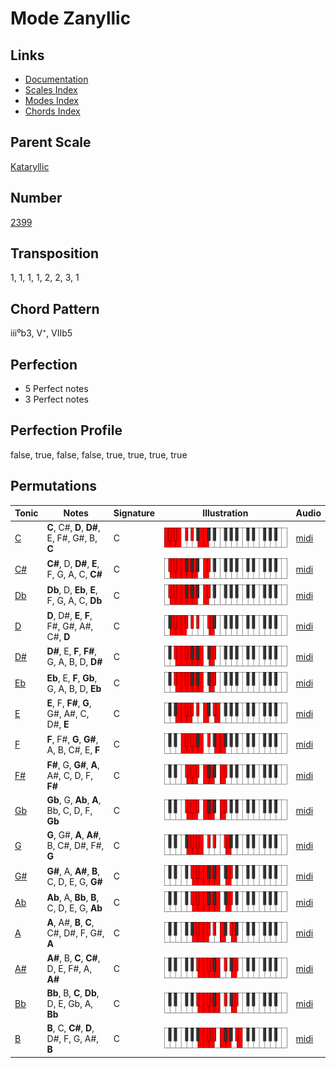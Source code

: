# Mode Zanyllic

## Links

- [Documentation](README.md)
- [Scales Index](Scales.md)
- [Modes Index](Modes.md)
- [Chords Index](Chords.md)

## Parent Scale

[Kataryllic](ScaleKataryllic.md)

## Number

[2399](https://ianring.com/musictheory/scales/2399)

## Transposition

1, 1, 1, 1, 2, 2, 3, 1

## Chord Pattern

iii⁰b3, V⁺, VIIb5

## Perfection

- 5 Perfect notes
- 3 Perfect notes

## Perfection Profile

false, true, false, false, true, true, true, true

## Permutations

| Tonic | Notes | Signature | Illustration | Audio |
|-------|-------|-----------|--------------|-------|
| [C](ModeCNaturalZanyllic.md) | **C**, C#, **D**, **D#**, E, F#, G#, B, **C** | C | ![CNaturalZanyllic](ModeCNaturalZanyllic.png) | [midi](https://github.com/edipermadi/music/blob/main/docs/ModeCNaturalZanyllic.mid?raw=true) |
| [C#](ModeCSharpZanyllic.md) | **C#**, D, **D#**, **E**, F, G, A, C, **C#** | C | ![CSharpZanyllic](ModeCSharpZanyllic.png) | [midi](https://github.com/edipermadi/music/blob/main/docs/ModeCSharpZanyllic.mid?raw=true) |
| [Db](ModeDFlatZanyllic.md) | **Db**, D, **Eb**, **E**, F, G, A, C, **Db** | C | ![DFlatZanyllic](ModeDFlatZanyllic.png) | [midi](https://github.com/edipermadi/music/blob/main/docs/ModeDFlatZanyllic.mid?raw=true) |
| [D](ModeDNaturalZanyllic.md) | **D**, D#, **E**, **F**, F#, G#, A#, C#, **D** | C | ![DNaturalZanyllic](ModeDNaturalZanyllic.png) | [midi](https://github.com/edipermadi/music/blob/main/docs/ModeDNaturalZanyllic.mid?raw=true) |
| [D#](ModeDSharpZanyllic.md) | **D#**, E, **F**, **F#**, G, A, B, D, **D#** | C | ![DSharpZanyllic](ModeDSharpZanyllic.png) | [midi](https://github.com/edipermadi/music/blob/main/docs/ModeDSharpZanyllic.mid?raw=true) |
| [Eb](ModeEFlatZanyllic.md) | **Eb**, E, **F**, **Gb**, G, A, B, D, **Eb** | C | ![EFlatZanyllic](ModeEFlatZanyllic.png) | [midi](https://github.com/edipermadi/music/blob/main/docs/ModeEFlatZanyllic.mid?raw=true) |
| [E](ModeENaturalZanyllic.md) | **E**, F, **F#**, **G**, G#, A#, C, D#, **E** | C | ![ENaturalZanyllic](ModeENaturalZanyllic.png) | [midi](https://github.com/edipermadi/music/blob/main/docs/ModeENaturalZanyllic.mid?raw=true) |
| [F](ModeFNaturalZanyllic.md) | **F**, F#, **G**, **G#**, A, B, C#, E, **F** | C | ![FNaturalZanyllic](ModeFNaturalZanyllic.png) | [midi](https://github.com/edipermadi/music/blob/main/docs/ModeFNaturalZanyllic.mid?raw=true) |
| [F#](ModeFSharpZanyllic.md) | **F#**, G, **G#**, **A**, A#, C, D, F, **F#** | C | ![FSharpZanyllic](ModeFSharpZanyllic.png) | [midi](https://github.com/edipermadi/music/blob/main/docs/ModeFSharpZanyllic.mid?raw=true) |
| [Gb](ModeGFlatZanyllic.md) | **Gb**, G, **Ab**, **A**, Bb, C, D, F, **Gb** | C | ![GFlatZanyllic](ModeGFlatZanyllic.png) | [midi](https://github.com/edipermadi/music/blob/main/docs/ModeGFlatZanyllic.mid?raw=true) |
| [G](ModeGNaturalZanyllic.md) | **G**, G#, **A**, **A#**, B, C#, D#, F#, **G** | C | ![GNaturalZanyllic](ModeGNaturalZanyllic.png) | [midi](https://github.com/edipermadi/music/blob/main/docs/ModeGNaturalZanyllic.mid?raw=true) |
| [G#](ModeGSharpZanyllic.md) | **G#**, A, **A#**, **B**, C, D, E, G, **G#** | C | ![GSharpZanyllic](ModeGSharpZanyllic.png) | [midi](https://github.com/edipermadi/music/blob/main/docs/ModeGSharpZanyllic.mid?raw=true) |
| [Ab](ModeAFlatZanyllic.md) | **Ab**, A, **Bb**, **B**, C, D, E, G, **Ab** | C | ![AFlatZanyllic](ModeAFlatZanyllic.png) | [midi](https://github.com/edipermadi/music/blob/main/docs/ModeAFlatZanyllic.mid?raw=true) |
| [A](ModeANaturalZanyllic.md) | **A**, A#, **B**, **C**, C#, D#, F, G#, **A** | C | ![ANaturalZanyllic](ModeANaturalZanyllic.png) | [midi](https://github.com/edipermadi/music/blob/main/docs/ModeANaturalZanyllic.mid?raw=true) |
| [A#](ModeASharpZanyllic.md) | **A#**, B, **C**, **C#**, D, E, F#, A, **A#** | C | ![ASharpZanyllic](ModeASharpZanyllic.png) | [midi](https://github.com/edipermadi/music/blob/main/docs/ModeASharpZanyllic.mid?raw=true) |
| [Bb](ModeBFlatZanyllic.md) | **Bb**, B, **C**, **Db**, D, E, Gb, A, **Bb** | C | ![BFlatZanyllic](ModeBFlatZanyllic.png) | [midi](https://github.com/edipermadi/music/blob/main/docs/ModeBFlatZanyllic.mid?raw=true) |
| [B](ModeBNaturalZanyllic.md) | **B**, C, **C#**, **D**, D#, F, G, A#, **B** | C | ![BNaturalZanyllic](ModeBNaturalZanyllic.png) | [midi](https://github.com/edipermadi/music/blob/main/docs/ModeBNaturalZanyllic.mid?raw=true) |
